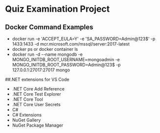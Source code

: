 # Quiz Examination Project

## Docker Command Examples
- docker run -e 'ACCEPT_EULA=Y' -e 'SA_PASSWORD=Admin@123$' -p 1433:1433 -d mcr.microsoft.com/mssql/server:2017-latest
- docker ps or docker container ls
- docker run -d --name mongodb -e MONGO_INITDB_ROOT_USERNAME=mongoadmin -e MONGO_INITDB_ROOT_PASSWORD=Admin@123$ -p 127.0.0.1:27017:27017 mongo

##.NET extensions for VS Code
- .NET Core Add Reference
- .NET Core Test Explorer
- .NET Core Tool
- .NET Core User Secrets
- C#
- C# Extensions
- NuGet Gallery
- NuGet Package Manager